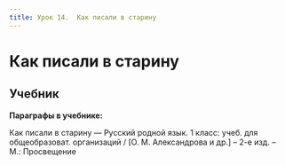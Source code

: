 ```yaml
---
title: Урок 14.  Как писали в старину
---
```


#  Как писали в старину

## Учебник

<p><strong>Параграфы в учебнике:</strong></p>
<p>Как писали в старину &mdash; <span style="font-weight: 400;">Русский родной язык. 1 класс: учеб. для общеобразоват. организаций / [О. М. Александрова и др.] &ndash; 2-е изд. &ndash; М.: Просвещение</span></p>
<h3>&nbsp;</h3>